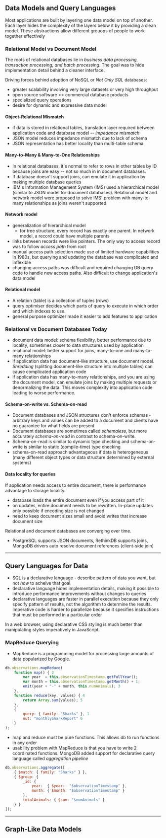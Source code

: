 ## **Data Models and Query Languages**
Most applications are built by layering one data model on top of another. Each layer hides the complexity of the layers below it by providing a clean model. These abstractions allow different grouops of people to work together effectively

### Relational Model vs Document Model
The roots of relational databases lie in *business data processing, transaction processing, and batch processing*. The goal was to hide implementation detail behind a cleaner interface.

Driving forces behind adoption of NoSQL or *Not Only SQL* databases:
- greater scalability involving very large datasets or very high throughput
- open source software >> commercial database products
- specialized query operations
- desire for dynamic and expressive data model

#### Object-Relational Mismatch
- if data is stored in relational tables, translation layer required between application code and database model -- _impedance mismatch_
- JSON model reduces impedance mismatch due to lack of schema
- JSON representation has better locality than multi-table schema

#### Many-to-Many & Many-to-One Relationships
- In relational databases, it's normal to refer to rows in other tables by ID because joins are easy -- not so much in in document databases.
- If database doesn't support joins, can emulate it in application by making multiple database queries
- IBM's Information Management System (IMS) used a hierarchical model (similar to JSON model for document databases). Relational model and network model were proposed to solve IMS' problem with many-to-many relationships as joins weren't supported

#### Network model
- generalization of hierarchical model
  - for tree structure, every record has exactly one parent. In network model, a record could have multiple parents
- links between records were like pointers. The only way to access record was to follow _access path_ from root 
- manual access path selection made use of limited hardware capabilities in 1980s, but querying and updating the database was complicated and inflexible
 - changing access paths was difficult and required changing DB query code to handle new access paths. Also difficult to change application's data model

#### Relational model
- A relation (table) is a collection of tuples (rows)
- query optimiser decides which parts of query to execute in which order and which indexes to use. 
- general purpose optimizer made it easier to add features to application

### Relational vs Document Databases Today
- document data model: schema flexibility, better performance due to locality, sometimes closer to data structures used by application
- relational model: better support for joins, many-to-one and many-to-many relationships
- if application data has document-like structure, use document model. _Shredding_ (splitting document-like structure into multiple tables) can cause complicated application code
- if application data has many-to-many relationships, and you are using the document model, can emulate joins by making multiple requests or denormalizing the data. This moves complexity into application code leading to worse performance.

#### Schema-on-write vs. Schema-on-read
- Document databases and JSON structures don't enforce schemas - arbitrary keys and values can be added to a document and clients have no guarantee for what fields are present
- Document databases are sometimes called _schemaless_, but more accurately _schema-on-read_ in contrast to schema-on-write. 
- Schema-on-read is similar to dynamic type checking and schema-on-write is similar to static (compile-time) type checking
- schema-on-read approach advantageous if data is heterogeneous (many different object types or data structure determined by external systems)

#### Data locality for queries
If application needs access to entire document, there is performance advantage to storage locality.
- database loads the entire document even if you access part of it
- on updates, entire document needs to be rewritten. In-place updates only possible if encoding size is not changed
- need to keep document sizes small and avoid writes that increase document size

Relational and document databases are converging over time. 
- PostgreSQL supports JSON documents, RethinkDB supports joins, MongoDB drivers auto resolve document references (client-side join) 

***

## Query Languages for Data
- SQL is a declarative language - describe pattern of data you want, but not _how_ to acheive that goal.
- declarative language hides implementation details, making it possible to introduce performance improvements without changes to queries
- declarative languages are faster in parallel execution because they only specify pattern of results, not the algorithm to determine the results. Imperative code is harder to parallelize because it specifies instructions that must be performed in a particular order

In a web browser, using declarative CSS styling is much better than manipulating styles imperatively in JavaScript. 

### MapReduce Querying
- MapReduce is a programming model for processing large amounts of data popularized by Google.
```js
db.observations.mapReduce(
    function map() { 2
        var year  = this.observationTimestamp.getFullYear();
        var month = this.observationTimestamp.getMonth() + 1;
        emit(year + "-" + month, this.numAnimals); 3
    },
    function reduce(key, values) { 4
        return Array.sum(values); 5
    },
    {
        query: { family: "Sharks" }, 1
        out: "monthlySharkReport" 6
    }
);
```
- map and reduce must be pure functions. This allows db to run functions in any order
- usability problem with MapReduce is that you have to write 2 coordinated functions. MongoDB added support for declarative query language called _aggregation pipeline_
```js
db.observations.aggregate([
    { $match: { family: "Sharks" } },
    { $group: {
        _id: {
            year:  { $year:  "$observationTimestamp" },
            month: { $month: "$observationTimestamp" }
        },
        totalAnimals: { $sum: "$numAnimals" }
    } }
]);
```

***

## Graph-Like Data Models
